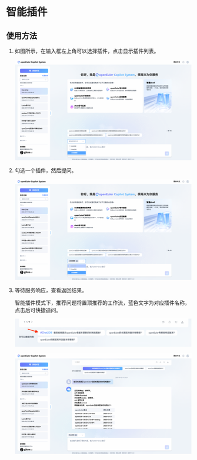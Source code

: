 # 智能插件

## 使用方法

1. 如图所示，在输入框左上角可以选择插件，点击显示插件列表。

   ![智能插件](./pictures/plugin-list.png)

2. 勾选一个插件，然后提问。

   ![智能插件](./pictures/plugin-selected.png)

3. 等待服务响应，查看返回结果。

   智能插件模式下，推荐问题将置顶推荐的工作流，蓝色文字为对应插件名称，点击后可快捷追问。

   ![智能插件](./pictures/plugin-suggestion.png)

   ![智能插件](./pictures/plugin-result.png)
